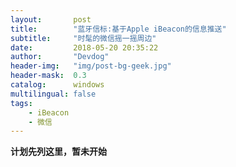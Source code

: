 ```yaml
---
layout:       post
title:        "蓝牙信标:基于Apple iBeacon的信息推送"
subtitle:     "时髦的微信摇一摇周边"
date:         2018-05-20 20:35:22
author:       "Devdog"
header-img:   "img/post-bg-geek.jpg"
header-mask:  0.3
catalog:      windows
multilingual: false
tags:
    - iBeacon
    - 微信
---
```


**计划先列这里，暂未开始**